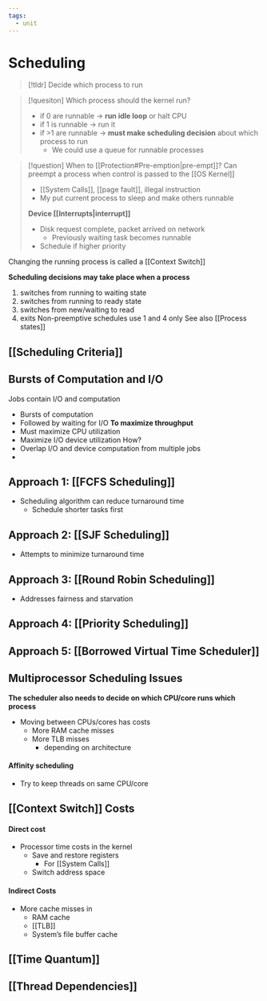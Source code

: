 ```yaml
---
tags:
  - unit
---
```

# Scheduling
> [!tldr] Decide which process to run

> [!quesiton] Which process should the kernel run?
> * if 0 are runnable → **run idle loop** or halt CPU
> * if 1 is runnable → run it
> * if >1 are runnable → **must make scheduling decision** about which process to run
> 	* We could use a queue for runnable processes

> [!question] When to [[Protection#Pre-emption|pre-empt]]?
> Can preempt a process when control is passed to the [[OS Kernel]]
> * [[System Calls]], [[page fault]], illegal instruction
> * My put current process to sleep and make others runnable
> 
> **Device [[Interrupts|interrupt]]**
> * Disk request complete, packet arrived on network
> 	* Previously waiting task becomes runnable
> * Schedule if higher priority

Changing the running process is called a [[Context Switch]]

**Scheduling decisions may take place when a process**
1. switches from running to waiting state
2. switches from running to ready state
3. switches from new/waiting to read
4. exits
Non-preemptive schedules use 1 and 4 only
See also [[Process states]]
## [[Scheduling Criteria]]

## Bursts of Computation and I/O
Jobs contain I/O and computation
* Bursts of computation
* Followed by waiting for I/O
**To maximize throughput**
* Must maximize CPU utilization
* Maximize I/O device utilization
How?
* Overlap I/O and device computation from multiple jobs
* 
## Approach 1: [[FCFS Scheduling]]
* Scheduling algorithm can reduce turnaround time
	* Schedule shorter tasks first
## Approach 2: [[SJF Scheduling]]
* Attempts to minimize turnaround time
## Approach 3: [[Round Robin Scheduling]]
* Addresses fairness and starvation
## Approach 4: [[Priority Scheduling]]
## Approach 5: [[Borrowed Virtual Time Scheduler]]

## Multiprocessor Scheduling Issues
**The scheduler also needs to decide on which CPU/core runs which process**
* Moving between CPUs/cores has costs
	* More RAM cache misses
	* More TLB misses
		* depending on architecture
#### Affinity scheduling
* Try to keep threads on same CPU/core
## [[Context Switch]] Costs
#### Direct cost
* Processor time costs in the kernel
	* Save and restore registers
		* For [[System Calls]]
	* Switch address space
#### Indirect Costs
* More cache misses in
	* RAM cache
	* [[TLB]]
	* System’s file buffer cache

## [[Time Quantum]]

## [[Thread Dependencies]]
